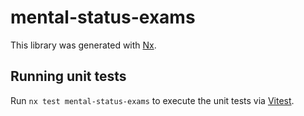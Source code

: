 # mental-status-exams

This library was generated with [Nx](https://nx.dev).

## Running unit tests

Run `nx test mental-status-exams` to execute the unit tests via [Vitest](https://vitest.dev/).
